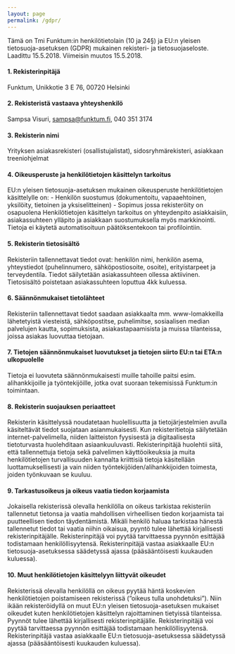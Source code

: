 ```yaml
---
layout: page
permalink: /gdpr/
---
```


Tämä on Tmi Funktum:in henkilötietolain (10 ja 24§) ja EU:n yleisen tietosuoja-asetuksen (GDPR) mukainen
rekisteri- ja tietosuojaseloste. Laadittu 15.5.2018. Viimeisin muutos 15.5.2018.

#### 1. Rekisterinpitäjä

Funktum, Unikkotie 3 E 76, 00720 Helsinki

#### 2. Rekisteristä vastaava yhteyshenkilö

Sampsa Visuri, sampsa@funktum.fi, 040 351 3174

#### 3. Rekisterin nimi

Yrityksen asiakasrekisteri (osallistujalistat), sidosryhmärekisteri, asiakkaan treeniohjelmat

#### 4. Oikeusperuste ja henkilötietojen käsittelyn tarkoitus

EU:n yleisen tietosuoja-asetuksen mukainen oikeusperuste henkilötietojen käsittelylle on: - Henkilön suostumus 
(dokumentoitu, vapaaehtoinen, yksilöity, tietoinen ja yksiselitteinen) - Sopimus jossa rekisteröity on osapuolena
Henkilötietojen käsittelyn tarkoitus on yhteydenpito asiakkaisiin, asiakassuhteen ylläpito ja asiakkaan suostumuksella myös 
markkinointi. Tietoja ei käytetä automatisoituun päätöksentekoon tai profilointiin.

#### 5. Rekisterin tietosisältö

Rekisteriin tallennettavat tiedot ovat: henkilön nimi, henkilön asema, yhteystiedot (puhelinnumero, sähköpostiosoite, osoite), erityistarpeet ja terveydentila.
Tiedot säilytetään asiakassuhteen ollessa aktiivinen. Tietosisältö poistetaan asiakassuhteen loputtua 4kk kuluessa.

#### 6. Säännönmukaiset tietolähteet

Rekisteriin tallennettavat tiedot saadaan asiakkaalta mm. www-lomakkeilla lähetetyistä viesteistä, sähköpostitse, puhelimitse,
sosiaalisen median palvelujen kautta, sopimuksista, asiakastapaamisista ja muissa tilanteissa, joissa asiakas luovuttaa 
tietojaan.
 
#### 7. Tietojen säännönmukaiset luovutukset ja tietojen siirto EU:n tai ETA:n ulkopuolelle

Tietoja ei luovuteta säännönmukaisesti muille tahoille paitsi esim. alihankkijoille ja työntekijöille, jotka ovat suoraan 
tekemisissä Funktum:in toimintaan.

#### 8. Rekisterin suojauksen periaatteet

Rekisterin käsittelyssä noudatetaan huolellisuutta ja tietojärjestelmien avulla käsiteltävät tiedot suojataan asianmukaisesti.
Kun rekisteritietoja säilytetään internet-palvelimella, niiden laitteiston fyysisestä ja digitaalisesta tietoturvasta 
huolehditaan asiaankuuluvasti. Rekisterinpitäjä huolehtii siitä, että tallennettuja tietoja sekä palvelimen käyttöoikeuksia 
ja muita henkilötietojen turvallisuuden kannalta kriittisiä tietoja käsitellään luottamuksellisesti ja vain niiden 
työntekijöiden/alihankkijoiden toimesta, joiden työnkuvaan se kuuluu.

#### 9. Tarkastusoikeus ja oikeus vaatia tiedon korjaamista

Jokaisella rekisterissä olevalla henkilölla on oikeus tarkistaa rekisteriin tallennetut tietonsa ja vaatia mahdollisen 
virheellisen tiedon korjaamista tai puutteellisen tiedon täydentämistä. Mikäli henkilö haluaa tarkistaa hänestä tallennetut 
tiedot tai vaatia niihin oikaisua, pyyntö tulee lähettää kirjallisesti rekisterinpitäjälle. Rekisterinpitäjä voi pyytää 
tarvittaessa pyynnön esittäjää todistamaan henkilöllisyytensä. Rekisterinpitäjä vastaa asiakkaalle EU:n tietosuoja-asetuksessa
säädetyssä ajassa (pääsääntöisesti kuukauden kuluessa).

#### 10. Muut henkilötietojen käsittelyyn liittyvät oikeudet

Rekisterissä olevalla henkilöllä on oikeus pyytää häntä koskevien henkilötietojen poistamiseen rekisterissä 
(”oikeus tulla unohdetuksi”). Niin ikään rekisteröidyllä on muut EU:n yleisen tietosuoja-asetuksen mukaiset oikeudet kuten 
henkilötietojen käsittelyn rajoittaminen tietyissä tilanteissa. Pyynnöt tulee lähettää kirjallisesti rekisterinpitäjälle. 
Rekisterinpitäjä voi pyytää tarvittaessa pyynnön esittäjää todistamaan henkilöllisyytensä. Rekisterinpitäjä vastaa 
asiakkaalle EU:n tietosuoja-asetuksessa säädetyssä ajassa (pääsääntöisesti kuukauden kuluessa).
